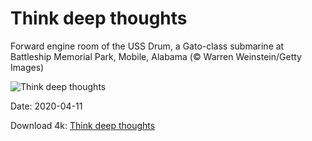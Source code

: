 # Think deep thoughts

Forward engine room of the USS Drum, a Gato-class submarine at Battleship Memorial Park, Mobile, Alabama (© Warren Weinstein/Getty Images)

![Think deep thoughts](https://bing.com/th?id=OHR.USSDRUM_EN-US6342955990_UHD.jpg&rf=LaDigue_UHD.jpg&pid=hp&w=1024&h=576)

Date: 2020-04-11

Download 4k: [Think deep thoughts](https://bing.com/th?id=OHR.USSDRUM_EN-US6342955990_UHD.jpg&rf=LaDigue_UHD.jpg&pid=hp&w=3840&h=2160)

